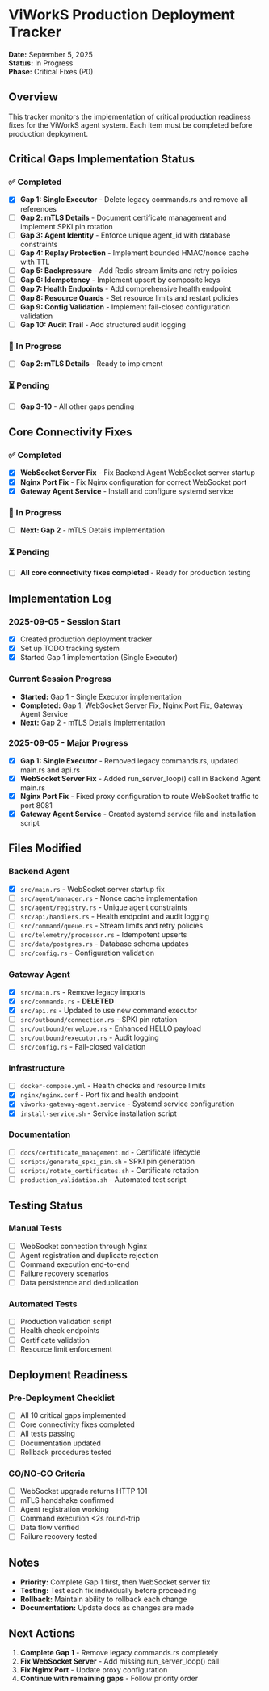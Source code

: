 # ViWorkS Production Deployment Tracker

**Date:** September 5, 2025   
**Status:** In Progress  
**Phase:** Critical Fixes (P0)
 
 
## Overview

This tracker monitors the implementation of critical production readiness fixes for the ViWorkS agent system. Each item must be completed before production deployment.

## Critical Gaps Implementation Status

### ✅ Completed
- [x] **Gap 1: Single Executor** - Delete legacy commands.rs and remove all references
- [ ] **Gap 2: mTLS Details** - Document certificate management and implement SPKI pin rotation
- [ ] **Gap 3: Agent Identity** - Enforce unique agent_id with database constraints
- [ ] **Gap 4: Replay Protection** - Implement bounded HMAC/nonce cache with TTL
- [ ] **Gap 5: Backpressure** - Add Redis stream limits and retry policies
- [ ] **Gap 6: Idempotency** - Implement upsert by composite keys
- [ ] **Gap 7: Health Endpoints** - Add comprehensive health endpoint
- [ ] **Gap 8: Resource Guards** - Set resource limits and restart policies
- [ ] **Gap 9: Config Validation** - Implement fail-closed configuration validation
- [ ] **Gap 10: Audit Trail** - Add structured audit logging

### 🔄 In Progress
- [ ] **Gap 2: mTLS Details** - Ready to implement

### ⏳ Pending
- [ ] **Gap 3-10** - All other gaps pending

## Core Connectivity Fixes

### ✅ Completed
- [x] **WebSocket Server Fix** - Fix Backend Agent WebSocket server startup
- [x] **Nginx Port Fix** - Fix Nginx configuration for correct WebSocket port
- [x] **Gateway Agent Service** - Install and configure systemd service

### 🔄 In Progress
- [ ] **Next: Gap 2** - mTLS Details implementation

### ⏳ Pending
- [ ] **All core connectivity fixes completed** - Ready for production testing

## Implementation Log

### 2025-09-05 - Session Start
- [x] Created production deployment tracker
- [x] Set up TODO tracking system
- [x] Started Gap 1 implementation (Single Executor)

### Current Session Progress
- **Started:** Gap 1 - Single Executor implementation
- **Completed:** Gap 1, WebSocket Server Fix, Nginx Port Fix, Gateway Agent Service
- **Next:** Gap 2 - mTLS Details implementation

### 2025-09-05 - Major Progress
- [x] **Gap 1: Single Executor** - Removed legacy commands.rs, updated main.rs and api.rs
- [x] **WebSocket Server Fix** - Added run_server_loop() call in Backend Agent main.rs
- [x] **Nginx Port Fix** - Fixed proxy configuration to route WebSocket traffic to port 8081
- [x] **Gateway Agent Service** - Created systemd service file and installation script

## Files Modified

### Backend Agent
- [x] `src/main.rs` - WebSocket server startup fix
- [ ] `src/agent/manager.rs` - Nonce cache implementation
- [ ] `src/agent/registry.rs` - Unique agent constraints
- [ ] `src/api/handlers.rs` - Health endpoint and audit logging
- [ ] `src/command/queue.rs` - Stream limits and retry policies
- [ ] `src/telemetry/processor.rs` - Idempotent upserts
- [ ] `src/data/postgres.rs` - Database schema updates
- [ ] `src/config.rs` - Configuration validation

### Gateway Agent
- [x] `src/main.rs` - Remove legacy imports
- [x] `src/commands.rs` - **DELETED**
- [x] `src/api.rs` - Updated to use new command executor
- [ ] `src/outbound/connection.rs` - SPKI pin rotation
- [ ] `src/outbound/envelope.rs` - Enhanced HELLO payload
- [ ] `src/outbound/executor.rs` - Audit logging
- [ ] `src/config.rs` - Fail-closed validation

### Infrastructure
- [ ] `docker-compose.yml` - Health checks and resource limits
- [x] `nginx/nginx.conf` - Port fix and health endpoint
- [x] `viworks-gateway-agent.service` - Systemd service configuration
- [x] `install-service.sh` - Service installation script

### Documentation
- [ ] `docs/certificate_management.md` - Certificate lifecycle
- [ ] `scripts/generate_spki_pin.sh` - SPKI pin generation
- [ ] `scripts/rotate_certificates.sh` - Certificate rotation
- [ ] `production_validation.sh` - Automated test script

## Testing Status

### Manual Tests
- [ ] WebSocket connection through Nginx
- [ ] Agent registration and duplicate rejection
- [ ] Command execution end-to-end
- [ ] Failure recovery scenarios
- [ ] Data persistence and deduplication

### Automated Tests
- [ ] Production validation script
- [ ] Health check endpoints
- [ ] Certificate validation
- [ ] Resource limit enforcement

## Deployment Readiness

### Pre-Deployment Checklist
- [ ] All 10 critical gaps implemented
- [ ] Core connectivity fixes completed
- [ ] All tests passing
- [ ] Documentation updated
- [ ] Rollback procedures tested

### GO/NO-GO Criteria
- [ ] WebSocket upgrade returns HTTP 101
- [ ] mTLS handshake confirmed
- [ ] Agent registration working
- [ ] Command execution <2s round-trip
- [ ] Data flow verified
- [ ] Failure recovery tested

## Notes

- **Priority:** Complete Gap 1 first, then WebSocket server fix
- **Testing:** Test each fix individually before proceeding
- **Rollback:** Maintain ability to rollback each change
- **Documentation:** Update docs as changes are made

## Next Actions

1. **Complete Gap 1** - Remove legacy commands.rs completely
2. **Fix WebSocket Server** - Add missing run_server_loop() call
3. **Fix Nginx Port** - Update proxy configuration
4. **Continue with remaining gaps** - Follow priority order
